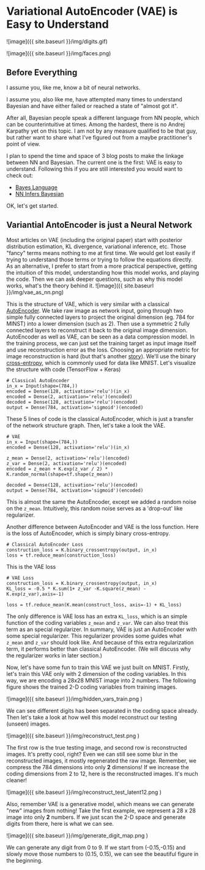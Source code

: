 Variational AutoEncoder (VAE) is Easy to Understand
==================================

![image]({{ site.baseurl  }}/img/digits.gif)

![image]({{ site.baseurl  }}/img/faces.png)

Before Everything 
-----
I assume you, like me, know a bit of neural networks.

I assume you, also like me, have attempted many times to understand Bayesian and have either failed or reached a state of "almost got it".

After all, Bayesian people speak a different language from NN people, which can be counterintuitive at times. Among the hardest, there is no Andrej Karpathy yet on this topic. I am not by any measure qualified to be that guy, but rather want to share what I've figured out from a maybe practitioner's point of view.

I plan to spend the time and space of 3 blog posts to make the linkage between NN and Bayesian. The current one is the first: VAE is easy to understand. Following this if you are still interested you would want to check out:

 - [Bayes Language](http://shenxudeu.github.io/2016/12/05/bayes-language/)
 - [NN Infers Bayesian](http://shenxudeu.github.io/2016/12/18/nn-infers-bayes/)

OK, let's get started.


Variantial AntoEncoder is just a Neural Network
----
Most articles on VAE (including the original paper) start with posterior distribution estimation, KL divergence, variational inference, etc. Those "fancy" terms means nothing to me at first time. We would get lost easily if trying to understand those terms or trying to follow the equations directly. As an alternative, I prefer to start from a more practical perspective, getting the intuition of this model, understanding how this model works, and playing the code. Then we can ask deeper questions, such as why this model works, what's the theory behind it.
![image]({{ site.baseurl  }}/img/vae_as_nn.png)


This is the structure of VAE, which is very similar with a classical [AutoEncoder](http://ufldl.stanford.edu/tutorial/unsupervised/Autoencoders/). We take raw image as network input, going through two simple fully connected layers to project the original dimension (eg. 784 for MINST) into a lower dimension (such as 2). Then use a symmetric 2 fully connected layers to reconstruct it back to the original image dimension. AutoEncoder as well as VAE, can be seen as a data compression model. In the training process, we can just set the training target as input image itself and use reconstruction error as the loss. Choosing an appropriate metric for image reconstruction is hard (but that's another [story](https://arxiv.org/abs/1512.09300)). We'll use the binary [cross-entropy](https://www.tensorflow.org/versions/r0.11/api_docs/python/nn.html#sigmoid_cross_entropy_with_logits), which is commonly used for data like MNIST. Let's visualize the structure with code (TensorFlow + Keras)



``` 
# Classical AutoEncoder
in_x = Input(shape=(784,))
encoded = Dense(128, activation='relu')(in_x)
encoded = Dense(2, activation='relu')(encoded)
decoded = Dense(128, activation='relu')(encoded)
output = Dense(784, activation='sigmoid')(encoded)
```
These 5 lines of code is the classical AutoEncoder, which is just a transfer of the network structure graph. Then, let's take a look the VAE.

``` 
# VAE
in_x = Input(shape=(784,))
encoded = Dense(128, activation='relu')(in_x)

z_mean = Dense(2, activation='relu')(encoded)
z_var = Dense(2, activation='relu')(encoded)
encoded = z_mean + K.exp(z_var / 2) * K.random_normal(shape=tf.shape(z_mean))

decoded = Dense(128, activation='relu')(encoded)
output = Dense(784, activation='sigmoid')(encoded)
```

This is almost the same the AutoEncoder, except we added a random noise on the `z_mean`. Intuitively, this random noise serves as a 'drop-out' like regularizer.

Another difference between AutoEncoder and VAE is the loss function. Here is the loss of AutoEncoder, which is simply binary cross-entropy.

``` 
# Classical AutoEncoder Loss
construction_loss = K.binary_crossentropy(output, in_x)
loss = tf.reduce_mean(construction_loss)
```

This is the VAE loss

``` 
# VAE Loss
construction_loss = K.binary_crossentropy(output, in_x)
KL_loss = -0.5 * K.sum(1+ z_var -K.square(z_mean) - K.exp(z_var),axis=-1)

loss = tf.reduce_mean(K.mean(construct_loss, axis=-1) + KL_loss)
```

The only difference is VAE loss has an extra `KL_loss`, which is an simple function of the coding variables `z_mean` and `z_var`. We can also treat this term as an special regularizer. In summary, VAE is just an AutoEncoder with some special regularizer. This regularizer provides some guides what `z_mean` and `z_var` should look like. And because of this extra regularization term, it performs better than classical AutoEncoder. (We will discuss why the regularizer works in later section.)

Now, let's have some fun to train this VAE we just built on MNIST. Firstly, let's train this VAE only with 2 dimension of the coding variables. In this way, we are encoding a 28x28 MNIST image into 2 numbers. The following figure shows the trained 2-D coding variables from training images.
 
![image]({{ site.baseurl  }}/img/hidden_vars_train.png )

We can see different digits has been separated in the coding space already. Then let's take a look at how well this model reconstruct our testing (unseen) images.

![image]({{ site.baseurl  }}/img/reconstruct_test.png )

The first row is the true testing image, and second row is reconstructed images. It's pretty cool, right? Even we can still see some blur in the reconstructed images, it mostly regenerated the raw image. Remember, we compress the 784 dimensions into only **2** dimensions! If we increase the coding dimensions from 2 to 12, here is the reconstructed images. It's much cleaner!

![image]({{ site.baseurl  }}/img/reconstruct_test_latent12.png )

Also, remember VAE is a generative model, which means we can generate "new" images from nothing! Take the first example, we represent a 28 x 28 image into only **2** numbers. If we just scan the 2-D space and generate digits from there, here is what we can see.

![image]({{ site.baseurl  }}/img/generate_digit_map.png )

We can generate any digit from 0 to 9. If we start from (-0.15,-0.15) and slowly move those numbers to (0.15, 0.15), we can see the beautiful figure in the beginning.  










